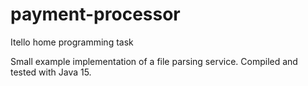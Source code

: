 # payment-processor
Itello home programming task

Small example implementation of a file parsing service. Compiled and tested with Java 15.